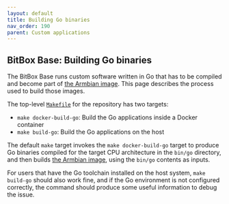 ```yaml
---
layout: default
title: Building Go binaries
nav_order: 190
parent: Custom applications
---
```

## BitBox Base: Building Go binaries

The BitBox Base runs custom software written in Go that has to be compiled and become part of [the Armbian image](/os/armbian-build.md).
This page describes the process used to build those images.

The top-level [`Makefile`](https://github.com/digitalbitbox/bitbox-base/blob/master/Makefile) for the repository has two targets:

- `make docker-build-go`: Build the Go applications inside a Docker container
- `make build-go`: Build the Go applications on the host

The default `make` target invokes the `make docker-build-go` target to produce Go binaries compiled for the target CPU architecture in the `bin/go` directory, and then builds [the Armbian image](/os/armbian-build.md), using the `bin/go` contents as inputs. 

For users that have the Go toolchain installed on the host system, `make build-go` should also work fine, and if the Go environment is not configured correctly, the command should produce some useful information to debug the issue.
